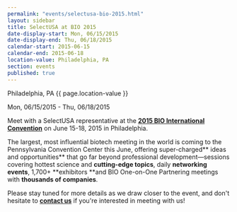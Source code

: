 ```yaml
---
permalink: "events/selectusa-bio-2015.html"
layout: sidebar
title: SelectUSA at BIO 2015
date-display-start: Mon, 06/15/2015
date-display-end: Thu, 06/18/2015
calendar-start: 2015-06-15
calendar-end: 2015-06-18
location-value: Philadelphia, PA
section: events
published: true
---
```

  Philadelphia, PA
  {{ page.location-value }}

  Mon, 06/15/2015 - Thu, 06/18/2015

Meet with a SelectUSA representative at the&nbsp;**[2015 BIO International Convention](http://convention.bio.org/)**&nbsp;on June 15-18, 2015 in Philadelphia.

The largest, most influential biotech meeting in the world is coming to the Pennsylvania Convention Center this June, offering super-charged** ideas and opportunities** that go far beyond professional development—sessions covering hottest science and **cutting-edge topics**, daily **networking events**, 1,700+ **exhibitors **and BIO One-on-One Partnering meetings with **thousands of companies**.

Please stay tuned for more details as we draw closer to the event, and&nbsp;don't hesitate to&nbsp;**[contact us](/contact-us)**&nbsp;if you're interested in meeting with us!
  
